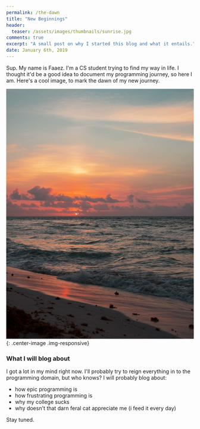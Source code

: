 ```yaml
---
permalink: /the-dawn
title: "New Beginnings"
header:
  teaser: /assets/images/thumbnails/sunrise.jpg
comments: true
excerpt: "A small post on why I started this blog and what it entails."
date: January 6th, 2019
---
```


<style>
  .center-image{
      margin: 0 auto;
      display: block;
  }
</style>

Sup. My name is Faaez. I'm a CS student trying to find my way in life. I thought it'd be a good idea to document my programming journey, so here I am. Here's a cool image, to mark the dawn of my new journey. 

![the-dawn](/assets/images/the-dawn/dawn.png){: .center-image .img-responsive}


### What I will blog about


I got a lot in my mind right now. I'll probably try to reign everything in to the programming domain, but who knows? I will probably blog about:

* how epic programming is
* how frustrating programming is
* why my college sucks
* why doesn't that darn feral cat appreciate me (i feed it every day)

Stay tuned.
